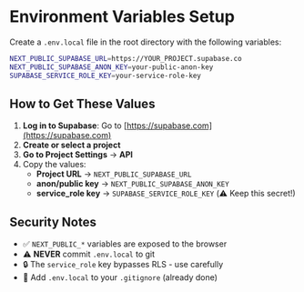 # Environment Variables Setup

Create a `.env.local` file in the root directory with the following variables:

```bash
NEXT_PUBLIC_SUPABASE_URL=https://YOUR_PROJECT.supabase.co
NEXT_PUBLIC_SUPABASE_ANON_KEY=your-public-anon-key
SUPABASE_SERVICE_ROLE_KEY=your-service-role-key
```

## How to Get These Values

1. **Log in to Supabase**: Go to [https://supabase.com](https://supabase.com)
2. **Create or select a project**
3. **Go to Project Settings** → **API**
4. Copy the values:
   - **Project URL** → `NEXT_PUBLIC_SUPABASE_URL`
   - **anon/public key** → `NEXT_PUBLIC_SUPABASE_ANON_KEY`
   - **service_role key** → `SUPABASE_SERVICE_ROLE_KEY` (⚠️ Keep this secret!)

## Security Notes

- ✅ `NEXT_PUBLIC_*` variables are exposed to the browser
- ⚠️ **NEVER** commit `.env.local` to git
- 🔒 The `service_role` key bypasses RLS - use carefully
- 📝 Add `.env.local` to your `.gitignore` (already done)


